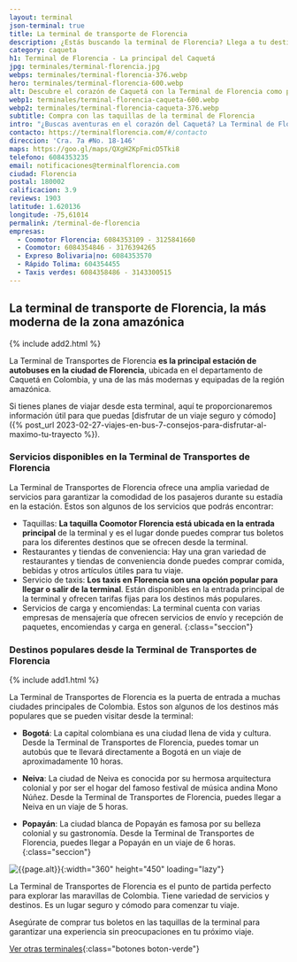 ```yaml
---
layout: terminal
json-terminal: true
title: La terminal de transporte de Florencia
description: ¿Estás buscando la terminal de Florencia? Llega a tu destino en el departamento de Caquetá y otras regiones cercanas desde esta terminal
category: caqueta
h1: Terminal de Florencia - La principal del Caquetá
jpg: terminales/terminal-florencia.jpg
webps: terminales/terminal-florencia-376.webp
hero: terminales/terminal-florencia-600.webp
alt: Descubre el corazón de Caquetá con la Terminal de Florencia como punto de partida.
webp1: terminales/terminal-florencia-caqueta-600.webp
webp2: terminales/terminal-florencia-caqueta-376.webp
subtitle: Compra con las taquillas de la terminal de Florencia
intro: "¿Buscas aventuras en el corazón del Caquetá? La Terminal de Florencia es el punto de partida ideal para explorar la belleza natural del departamento. ¡Planifica tu próxima escapada ahora!"
contacto: https://terminalflorencia.com/#/contacto
direccion: 'Cra. 7a #No. 18-146'
maps: https://goo.gl/maps/QXgH2KpFmicD5Tki8
telefono: 6084353235
email: notificaciones@terminalflorencia.com
ciudad: Florencia
postal: 180002
calificacion: 3.9
reviews: 1903
latitude: 1.620136
longitude: -75,61014
permalink: /terminal-de-florencia
empresas:
  - Coomotor Florencia: 6084353109 - 3125841660
  - Coomotor: 6084354846 - 3176394265
  - Expreso Bolivaria|no: 6084353570
  - Rápido Tolima: 604354455
  - Taxis verdes: 6084358486 - 3143300515
---
```

## La terminal de transporte de Florencia, la más moderna de la zona amazónica

{% include add2.html %}

La Terminal de Transportes de Florencia **es la principal estación de autobuses en la ciudad de Florencia**, ubicada en el departamento de Caquetá en Colombia, y una de las más modernas y equipadas de la región amazónica.

Si tienes planes de viajar desde esta terminal, aquí te proporcionaremos información útil para que puedas [disfrutar de un viaje seguro y cómodo]({% post_url 2023-02-27-viajes-en-bus-7-consejos-para-disfrutar-al-maximo-tu-trayecto %}).

### Servicios disponibles en la Terminal de Transportes de Florencia

La Terminal de Transportes de Florencia ofrece una amplia variedad de servicios para garantizar la comodidad de los pasajeros durante su estadía en la estación. Estos son algunos de los servicios que podrás encontrar:

* Taquillas: **La taquilla Coomotor Florencia está ubicada en la entrada principal** de la terminal y es el lugar donde puedes comprar tus boletos para los diferentes destinos que se ofrecen desde la terminal.
* Restaurantes y tiendas de conveniencia: Hay una gran variedad de restaurantes y tiendas de conveniencia donde puedes comprar comida, bebidas y otros artículos útiles para tu viaje.
* Servicio de taxis: **Los taxis en Florencia son una opción popular para llegar o salir de la terminal**. Están disponibles en la entrada principal de la terminal y ofrecen tarifas fijas para los destinos más populares.
* Servicios de carga y encomiendas: La terminal cuenta con varias empresas de mensajería que ofrecen servicios de envío y recepción de paquetes, encomiendas y carga en general.
{:class="seccion"}

### Destinos populares desde la Terminal de Transportes de Florencia

{% include add1.html %}

La Terminal de Transportes de Florencia es la puerta de entrada a muchas ciudades principales de Colombia. Estos son algunos de los destinos más populares que se pueden visitar desde la terminal:

* **Bogotá**: La capital colombiana es una ciudad llena de vida y cultura. Desde la Terminal de Transportes de Florencia, puedes tomar un autobús que te llevará directamente a Bogotá en un viaje de aproximadamente 10 horas.

* **Neiva**: La ciudad de Neiva es conocida por su hermosa arquitectura colonial y por ser el hogar del famoso festival de música andina Mono Núñez. Desde la Terminal de Transportes de Florencia, puedes llegar a Neiva en un viaje de 5 horas.
* **Popayán**: La ciudad blanca de Popayán es famosa por su belleza colonial y su gastronomía. Desde la Terminal de Transportes de Florencia, puedes llegar a Popayán en un viaje de 6 horas.
{:class="seccion"}

![{{page.alt}}]({{site.baseurl}}/img/{{page.webp2}} "Terminal transporte {{ciudad}}"){:width="360" height="450" loading="lazy"}

La Terminal de Transportes de Florencia es el punto de partida perfecto para explorar las maravillas de Colombia. Tiene variedad de servicios y destinos. Es un lugar seguro y cómodo para comenzar tu viaje.

Asegúrate de comprar tus boletos en las taquillas de la terminal para garantizar una experiencia sin preocupaciones en tu próximo viaje.

[Ver otras terminales](/terminales-de-colombia){:class="botones boton-verde"}

